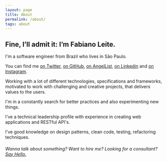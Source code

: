 ```yaml
---
layout: page
title: About
permalink: /about/
tags: about
---
```


##  Fine, I’ll admit it: I’m Fabiano Leite.

I'm a software engineer from Brazil who lives in São Paulo.

You can find me [on Twitter](https://twitter.com/fabianoleittes), [on GitHub](https://github.com/fabianoleittes), [on AngelList](https://angel.co/fabianoleittes), [on Linkedin](https://www.linkedin.com/in/fabianoleittes/en) and [on Instagram](https://instagram.com/fabianoleittes).

Working with a lot of different technologies, specifications and frameworks, motivated to work with challenging and creative projects, that delivers values to the users.

I'm in a constantly search for better practices and also experimenting new things.

I've a technical leadership profile with experience in creating web applications and RESTful API's.

I've good knowledge on design patterns, clean code, testing, refactoring techniques.

###### Wanna talk about something? Want to hire me? Looking for a consultant? [Say Hello.](/contact)
